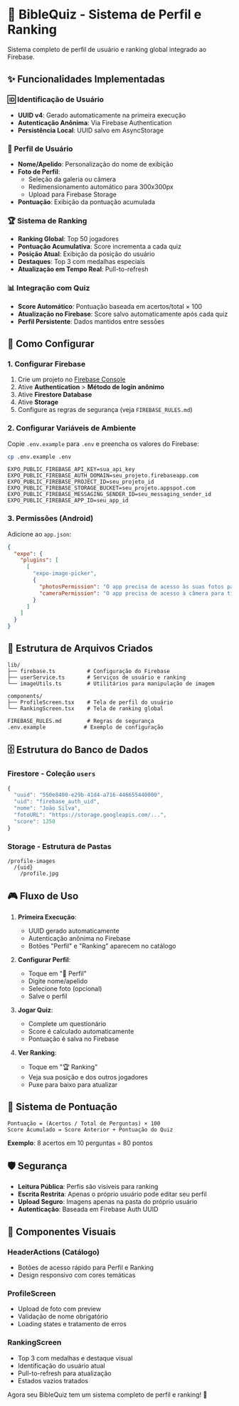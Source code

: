 # 📱 BibleQuiz - Sistema de Perfil e Ranking

Sistema completo de perfil de usuário e ranking global integrado ao Firebase.

## ✨ Funcionalidades Implementadas

### 🆔 **Identificação de Usuário**
- **UUID v4**: Gerado automaticamente na primeira execução
- **Autenticação Anônima**: Via Firebase Authentication
- **Persistência Local**: UUID salvo em AsyncStorage

### 👤 **Perfil de Usuário**
- **Nome/Apelido**: Personalização do nome de exibição
- **Foto de Perfil**: 
  - Seleção da galeria ou câmera
  - Redimensionamento automático para 300x300px
  - Upload para Firebase Storage
- **Pontuação**: Exibição da pontuação acumulada

### 🏆 **Sistema de Ranking**
- **Ranking Global**: Top 50 jogadores
- **Pontuação Acumulativa**: Score incrementa a cada quiz
- **Posição Atual**: Exibição da posição do usuário
- **Destaques**: Top 3 com medalhas especiais
- **Atualização em Tempo Real**: Pull-to-refresh

### 📊 **Integração com Quiz**
- **Score Automático**: Pontuação baseada em acertos/total × 100
- **Atualização no Firebase**: Score salvo automaticamente após cada quiz
- **Perfil Persistente**: Dados mantidos entre sessões

## 🚀 Como Configurar

### 1. **Configurar Firebase**

1. Crie um projeto no [Firebase Console](https://console.firebase.google.com/)
2. Ative **Authentication** > **Método de login anônimo**
3. Ative **Firestore Database**
4. Ative **Storage**
5. Configure as regras de segurança (veja `FIREBASE_RULES.md`)

### 2. **Configurar Variáveis de Ambiente**

Copie `.env.example` para `.env` e preencha os valores do Firebase:

```bash
cp .env.example .env
```

```env
EXPO_PUBLIC_FIREBASE_API_KEY=sua_api_key
EXPO_PUBLIC_FIREBASE_AUTH_DOMAIN=seu_projeto.firebaseapp.com
EXPO_PUBLIC_FIREBASE_PROJECT_ID=seu_projeto_id
EXPO_PUBLIC_FIREBASE_STORAGE_BUCKET=seu_projeto.appspot.com
EXPO_PUBLIC_FIREBASE_MESSAGING_SENDER_ID=seu_messaging_sender_id
EXPO_PUBLIC_FIREBASE_APP_ID=seu_app_id
```

### 3. **Permissões (Android)**

Adicione ao `app.json`:

```json
{
  "expo": {
    "plugins": [
      [
        "expo-image-picker",
        {
          "photosPermission": "O app precisa de acesso às suas fotos para definir foto de perfil.",
          "cameraPermission": "O app precisa de acesso à câmera para tirar foto de perfil."
        }
      ]
    ]
  }
}
```

## 📁 Estrutura de Arquivos Criados

```
lib/
├── firebase.ts          # Configuração do Firebase
├── userService.ts       # Serviços de usuário e ranking
└── imageUtils.ts        # Utilitários para manipulação de imagem

components/
├── ProfileScreen.tsx    # Tela de perfil do usuário
└── RankingScreen.tsx    # Tela de ranking global

FIREBASE_RULES.md        # Regras de segurança
.env.example            # Exemplo de configuração
```

## 🗄️ Estrutura do Banco de Dados

### Firestore - Coleção `users`

```javascript
{
  "uuid": "550e8400-e29b-41d4-a716-446655440000",
  "uid": "firebase_auth_uid",
  "nome": "João Silva",
  "fotoURL": "https://storage.googleapis.com/...",
  "score": 1250
}
```

### Storage - Estrutura de Pastas

```
/profile-images
  /{uid}
    /profile.jpg
```

## 🎮 Fluxo de Uso

1. **Primeira Execução**: 
   - UUID gerado automaticamente
   - Autenticação anônima no Firebase
   - Botões "Perfil" e "Ranking" aparecem no catálogo

2. **Configurar Perfil**:
   - Toque em "👤 Perfil"
   - Digite nome/apelido
   - Selecione foto (opcional)
   - Salve o perfil

3. **Jogar Quiz**:
   - Complete um questionário
   - Score é calculado automaticamente
   - Pontuação é salva no Firebase

4. **Ver Ranking**:
   - Toque em "🏆 Ranking"
   - Veja sua posição e dos outros jogadores
   - Puxe para baixo para atualizar

## 🎯 Sistema de Pontuação

```
Pontuação = (Acertos / Total de Perguntas) × 100
Score Acumulado = Score Anterior + Pontuação do Quiz
```

**Exemplo**: 8 acertos em 10 perguntas = 80 pontos

## 🛡️ Segurança

- **Leitura Pública**: Perfis são visíveis para ranking
- **Escrita Restrita**: Apenas o próprio usuário pode editar seu perfil
- **Upload Seguro**: Imagens apenas na pasta do próprio usuário
- **Autenticação**: Baseada em Firebase Auth UUID

## 📱 Componentes Visuais

### HeaderActions (Catálogo)
- Botões de acesso rápido para Perfil e Ranking
- Design responsivo com cores temáticas

### ProfileScreen
- Upload de foto com preview
- Validação de nome obrigatório
- Loading states e tratamento de erros

### RankingScreen
- Top 3 com medalhas e destaque visual
- Identificação do usuário atual
- Pull-to-refresh para atualização
- Estados vazios tratados

Agora seu BibleQuiz tem um sistema completo de perfil e ranking! 🚀